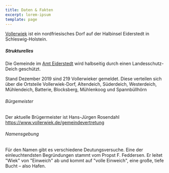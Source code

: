 ```yaml
---
title: Daten & Fakten
excerpt: lorem-ipsum
template: page
---
```

[Vollerwiek](https://www.vollerwiek.de) ist ein nordfriesisches Dorf auf der Halbinsel Eiderstedt in Schleswig-Holstein. 

##### Strukturelles
Die Gemeinde im [Amt Eiderstedt](https://www.amt-eiderstedt.de/Amt-und-Gemeinden/Gemeinden/Vollerwiek) wird halbseitig durch einen Landesschutz-Deich geschützt. 

Stand Dezember 2019 sind 219 Vollerwieker gemeldet. Diese verteilen sich über die Ortsteile Vollerwiek-Dorf, Altendeich, Süderdeich, Westerdeich, Mühlendeich, Batterie, Blocksberg, Mühlenkoog und Spannbüllhörn


###### Bürgemeister 
Der aktuelle Brügermeister ist Hans-Jürgen Rosendahl https://www.vollerwiek.de/gemeindevertretung 

###### Namensgebung
Für den Namen gibt es verschiedene Deutungsversuche. Eine der 
einleuchtendsten Begründungen stammt vom Propst F. Feddersen. Er leitet "Wiek" von "Einweich" ab und kommt auf "volle Einweich", eine große, tiefe Bucht – also Hafen. 

